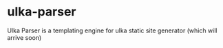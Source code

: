 # ulka-parser

Ulka Parser is a templating engine for ulka static site generator (which will arrive soon)
